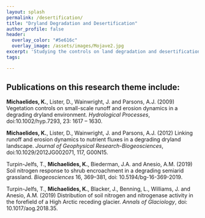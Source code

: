 ```yaml
---
layout: splash
permalink: /desertification/
title: "Dryland Degradation and Desertification"
author_profile: false
header:
  overlay_color: "#5e616c"
  overlay_image: /assets/images/Mojave2.jpg
excerpt: 'Studying the controls on land degradation and desertification in dryland ecosystems.<br /><br /><br /><br /><br /><br />'
tags:

---
```


     

## Publications on this research theme include:<br>
**Michaelides, K.**, Lister, D., Wainwright, J. and Parsons, A.J. (2009) Vegetation controls on small-scale runoff and erosion dynamics in a degrading dryland environment. *Hydrological Processes*, doi:10.1002/hyp.7293, 23: 1617 – 1630. 

**Michaelides, K.**, Lister, D., Wainwright, J. and Parsons, A.J. (2012) Linking runoff and erosion dynamics to nutrient fluxes in a degrading dryland landscape. *Journal of Geophysical Research-Biogeosciences*, doi:10.1029/2012JG002071, 117, G00N15.

Turpin-Jelfs, T., **Michaelides, K.**, Biederman, J.A. and Anesio, A.M. (2019) Soil nitrogen response to shrub encroachment in a degrading semiarid grassland. *Biogeosciences* 16, 369–381, doi: 10.5194/bg-16-369-2019.

Turpin-Jelfs, T., **Michaelides, K.**, Blacker, J., Benning, L., Williams, J. and Anesio, A.M. (2019) Distribution of soil nitrogen and nitrogenase activity in the forefield of a High Arctic receding glacier. *Annals of Glaciology*, doi: 10.1017/aog.2018.35. 
